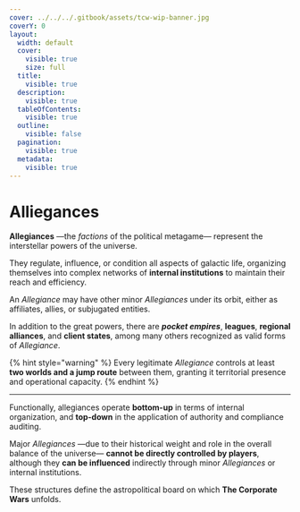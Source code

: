 ```yaml
---
cover: ../../../.gitbook/assets/tcw-wip-banner.jpg
coverY: 0
layout:
  width: default
  cover:
    visible: true
    size: full
  title:
    visible: true
  description:
    visible: true
  tableOfContents:
    visible: true
  outline:
    visible: false
  pagination:
    visible: true
  metadata:
    visible: true
---
```


# Alliegances

**Allegiances** —the _factions_ of the political metagame— represent the interstellar powers of the universe.

They regulate, influence, or condition all aspects of galactic life, organizing themselves into complex networks of **internal institutions** to maintain their reach and efficiency.

An _Allegiance_ may have other minor _Allegiances_ under its orbit, either as affiliates, allies, or subjugated entities.

In addition to the great powers, there are _**pocket empires**_, **leagues**, **regional alliances**, and **client states**, among many others recognized as valid forms of _Allegiance_.

{% hint style="warning" %}
Every legitimate _Allegiance_ controls at least **two worlds and a jump route** between them, granting it territorial presence and operational capacity.
{% endhint %}

***

Functionally, allegiances operate **bottom-up** in terms of internal organization, and **top-down** in the application of authority and compliance auditing.

Major _Allegiances_ —due to their historical weight and role in the overall balance of the universe— **cannot be directly controlled by players**, although they **can be influenced** indirectly through minor _Allegiances_ or internal institutions.

These structures define the astropolitical board on which **The Corporate Wars** unfolds.
